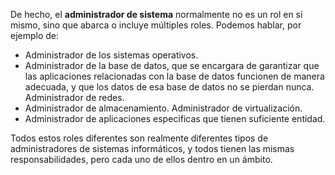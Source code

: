 De hecho, el **administrador de sistema** normalmente no es un rol en sí mismo, sino que abarca o incluye múltiples roles. Podemos hablar, por ejemplo de:

* Administrador de los sistemas operativos.
* Administrador de la base de datos, que se encargara de garantizar que las aplicaciones relacionadas con la base de datos funcionen de manera adecuada, y que los datos de esa base de datos no se pierdan nunca.
Administrador de redes.
* Administrador de almacenamiento.
Administrador de virtualización.
* Administrador de aplicaciones especificas que tienen suficiente entidad.

Todos estos roles diferentes son realmente diferentes tipos de administradores de sistemas informáticos, y todos tienen las mismas responsabilidades, pero cada uno de ellos dentro en un ámbito.
